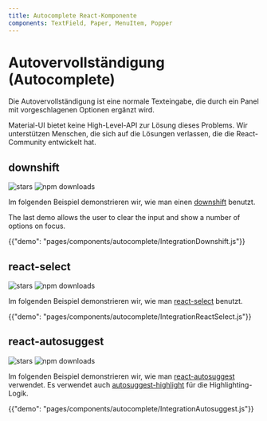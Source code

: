 ```yaml
---
title: Autocomplete React-Komponente
components: TextField, Paper, MenuItem, Popper
---
```


# Autovervollständigung (Autocomplete)

<p class="description">Die Autovervollständigung ist eine normale Texteingabe, die durch ein Panel mit vorgeschlagenen Optionen ergänzt wird.</p>

Material-UI bietet keine High-Level-API zur Lösung dieses Problems. Wir unterstützen Menschen, die sich auf die Lösungen verlassen, die die React-Community entwickelt hat.

## downshift

![stars](https://img.shields.io/github/stars/paypal/downshift.svg?style=social&label=Stars) ![npm downloads](https://img.shields.io/npm/dm/downshift.svg)

Im folgenden Beispiel demonstrieren wir, wie man einen [downshift](https://github.com/downshift-js/downshift) benutzt.

The last demo allows the user to clear the input and show a number of options on focus.

{{"demo": "pages/components/autocomplete/IntegrationDownshift.js"}}

## react-select

![stars](https://img.shields.io/github/stars/JedWatson/react-select.svg?style=social&label=Stars) ![npm downloads](https://img.shields.io/npm/dm/react-select.svg)

Im folgenden Beispiel demonstrieren wir, wie man [react-select](https://github.com/JedWatson/react-select) benutzt.

{{"demo": "pages/components/autocomplete/IntegrationReactSelect.js"}}

## react-autosuggest

![stars](https://img.shields.io/github/stars/moroshko/react-autosuggest.svg?style=social&label=Stars) ![npm downloads](https://img.shields.io/npm/dm/react-autosuggest.svg)

Im folgenden Beispiel demonstrieren wir, wie man [react-autosuggest](https://github.com/moroshko/react-autosuggest) verwendet. Es verwendet auch [autosuggest-highlight](https://www.npmjs.com/package/autosuggest-highlight) für die Highlighting-Logik.

{{"demo": "pages/components/autocomplete/IntegrationAutosuggest.js"}}